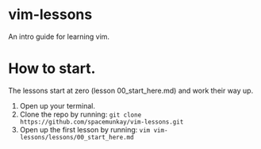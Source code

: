 # vim-lessons
An intro guide for learning vim.


# How to start.
The lessons start at zero (lesson 00_start_here.md) and work their way up.

1. Open up your terminal.
1. Clone the repo by running: `git clone https://github.com/spacemunkay/vim-lessons.git`
1. Open up the first lesson by running: `vim vim-lessons/lessons/00_start_here.md`
